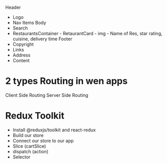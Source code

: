 Header

- Logo
- Nav Items
  Body
- Search
- RestaurantsContainer - RetaurantCard - img - Name of Res, star rating, cuisine, delivery time
  Footer
- Copyright
- Links
- Address
- Content

# 2 types Routing in wen apps

Client Side Routing
Server Side Routing

# Redux Toolkit

- Install @reduxjs/toolkit and react-redux
- Build our store
- Connect our store to our app
- Slice (cartSlice)
- dispatch (action)
- Selector
